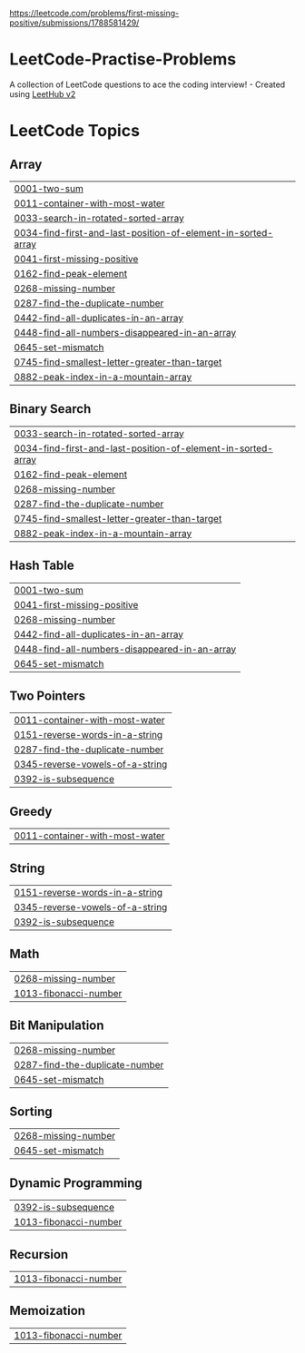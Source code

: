 https://leetcode.com/problems/first-missing-positive/submissions/1788581429/
# LeetCode-Practise-Problems
A collection of LeetCode questions to ace the coding interview! - Created using [LeetHub v2](https://github.com/arunbhardwaj/LeetHub-2.0)

<!---LeetCode Topics Start-->
# LeetCode Topics
## Array
|  |
| ------- |
| [0001-two-sum](https://github.com/CChangala/LeetCode-Practise-Problems/tree/master/0001-two-sum) |
| [0011-container-with-most-water](https://github.com/CChangala/LeetCode-Practise-Problems/tree/master/0011-container-with-most-water) |
| [0033-search-in-rotated-sorted-array](https://github.com/CChangala/LeetCode-Practise-Problems/tree/master/0033-search-in-rotated-sorted-array) |
| [0034-find-first-and-last-position-of-element-in-sorted-array](https://github.com/CChangala/LeetCode-Practise-Problems/tree/master/0034-find-first-and-last-position-of-element-in-sorted-array) |
| [0041-first-missing-positive](https://github.com/CChangala/LeetCode-Practise-Problems/tree/master/0041-first-missing-positive) |
| [0162-find-peak-element](https://github.com/CChangala/LeetCode-Practise-Problems/tree/master/0162-find-peak-element) |
| [0268-missing-number](https://github.com/CChangala/LeetCode-Practise-Problems/tree/master/0268-missing-number) |
| [0287-find-the-duplicate-number](https://github.com/CChangala/LeetCode-Practise-Problems/tree/master/0287-find-the-duplicate-number) |
| [0442-find-all-duplicates-in-an-array](https://github.com/CChangala/LeetCode-Practise-Problems/tree/master/0442-find-all-duplicates-in-an-array) |
| [0448-find-all-numbers-disappeared-in-an-array](https://github.com/CChangala/LeetCode-Practise-Problems/tree/master/0448-find-all-numbers-disappeared-in-an-array) |
| [0645-set-mismatch](https://github.com/CChangala/LeetCode-Practise-Problems/tree/master/0645-set-mismatch) |
| [0745-find-smallest-letter-greater-than-target](https://github.com/CChangala/LeetCode-Practise-Problems/tree/master/0745-find-smallest-letter-greater-than-target) |
| [0882-peak-index-in-a-mountain-array](https://github.com/CChangala/LeetCode-Practise-Problems/tree/master/0882-peak-index-in-a-mountain-array) |
## Binary Search
|  |
| ------- |
| [0033-search-in-rotated-sorted-array](https://github.com/CChangala/LeetCode-Practise-Problems/tree/master/0033-search-in-rotated-sorted-array) |
| [0034-find-first-and-last-position-of-element-in-sorted-array](https://github.com/CChangala/LeetCode-Practise-Problems/tree/master/0034-find-first-and-last-position-of-element-in-sorted-array) |
| [0162-find-peak-element](https://github.com/CChangala/LeetCode-Practise-Problems/tree/master/0162-find-peak-element) |
| [0268-missing-number](https://github.com/CChangala/LeetCode-Practise-Problems/tree/master/0268-missing-number) |
| [0287-find-the-duplicate-number](https://github.com/CChangala/LeetCode-Practise-Problems/tree/master/0287-find-the-duplicate-number) |
| [0745-find-smallest-letter-greater-than-target](https://github.com/CChangala/LeetCode-Practise-Problems/tree/master/0745-find-smallest-letter-greater-than-target) |
| [0882-peak-index-in-a-mountain-array](https://github.com/CChangala/LeetCode-Practise-Problems/tree/master/0882-peak-index-in-a-mountain-array) |
## Hash Table
|  |
| ------- |
| [0001-two-sum](https://github.com/CChangala/LeetCode-Practise-Problems/tree/master/0001-two-sum) |
| [0041-first-missing-positive](https://github.com/CChangala/LeetCode-Practise-Problems/tree/master/0041-first-missing-positive) |
| [0268-missing-number](https://github.com/CChangala/LeetCode-Practise-Problems/tree/master/0268-missing-number) |
| [0442-find-all-duplicates-in-an-array](https://github.com/CChangala/LeetCode-Practise-Problems/tree/master/0442-find-all-duplicates-in-an-array) |
| [0448-find-all-numbers-disappeared-in-an-array](https://github.com/CChangala/LeetCode-Practise-Problems/tree/master/0448-find-all-numbers-disappeared-in-an-array) |
| [0645-set-mismatch](https://github.com/CChangala/LeetCode-Practise-Problems/tree/master/0645-set-mismatch) |
## Two Pointers
|  |
| ------- |
| [0011-container-with-most-water](https://github.com/CChangala/LeetCode-Practise-Problems/tree/master/0011-container-with-most-water) |
| [0151-reverse-words-in-a-string](https://github.com/CChangala/LeetCode-Practise-Problems/tree/master/0151-reverse-words-in-a-string) |
| [0287-find-the-duplicate-number](https://github.com/CChangala/LeetCode-Practise-Problems/tree/master/0287-find-the-duplicate-number) |
| [0345-reverse-vowels-of-a-string](https://github.com/CChangala/LeetCode-Practise-Problems/tree/master/0345-reverse-vowels-of-a-string) |
| [0392-is-subsequence](https://github.com/CChangala/LeetCode-Practise-Problems/tree/master/0392-is-subsequence) |
## Greedy
|  |
| ------- |
| [0011-container-with-most-water](https://github.com/CChangala/LeetCode-Practise-Problems/tree/master/0011-container-with-most-water) |
## String
|  |
| ------- |
| [0151-reverse-words-in-a-string](https://github.com/CChangala/LeetCode-Practise-Problems/tree/master/0151-reverse-words-in-a-string) |
| [0345-reverse-vowels-of-a-string](https://github.com/CChangala/LeetCode-Practise-Problems/tree/master/0345-reverse-vowels-of-a-string) |
| [0392-is-subsequence](https://github.com/CChangala/LeetCode-Practise-Problems/tree/master/0392-is-subsequence) |
## Math
|  |
| ------- |
| [0268-missing-number](https://github.com/CChangala/LeetCode-Practise-Problems/tree/master/0268-missing-number) |
| [1013-fibonacci-number](https://github.com/CChangala/LeetCode-Practise-Problems/tree/master/1013-fibonacci-number) |
## Bit Manipulation
|  |
| ------- |
| [0268-missing-number](https://github.com/CChangala/LeetCode-Practise-Problems/tree/master/0268-missing-number) |
| [0287-find-the-duplicate-number](https://github.com/CChangala/LeetCode-Practise-Problems/tree/master/0287-find-the-duplicate-number) |
| [0645-set-mismatch](https://github.com/CChangala/LeetCode-Practise-Problems/tree/master/0645-set-mismatch) |
## Sorting
|  |
| ------- |
| [0268-missing-number](https://github.com/CChangala/LeetCode-Practise-Problems/tree/master/0268-missing-number) |
| [0645-set-mismatch](https://github.com/CChangala/LeetCode-Practise-Problems/tree/master/0645-set-mismatch) |
## Dynamic Programming
|  |
| ------- |
| [0392-is-subsequence](https://github.com/CChangala/LeetCode-Practise-Problems/tree/master/0392-is-subsequence) |
| [1013-fibonacci-number](https://github.com/CChangala/LeetCode-Practise-Problems/tree/master/1013-fibonacci-number) |
## Recursion
|  |
| ------- |
| [1013-fibonacci-number](https://github.com/CChangala/LeetCode-Practise-Problems/tree/master/1013-fibonacci-number) |
## Memoization
|  |
| ------- |
| [1013-fibonacci-number](https://github.com/CChangala/LeetCode-Practise-Problems/tree/master/1013-fibonacci-number) |
<!---LeetCode Topics End-->
